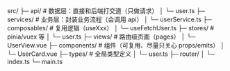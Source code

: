 src/
├─ api/                # 数据层：直接和后端打交道（只做请求）
│  └─ user.ts
├─ services/           # 业务层：封装业务流程（会调用 api）
│  └─ userService.ts
├─ composables/        # 复用逻辑（useXxx）
│  └─ useFetchUser.ts
├─ stores/             # pinia/vuex 等
│  └─ user.ts
├─ views/              # 路由级页面（pages）
│  └─ UserView.vue
├─ components/         # 组件（可复用、尽量只关心 props/emits）
│  └─ UserCard.vue
├─ types/              # 全局类型定义
│  └─ user.ts
├─ router/
│  └─ index.ts
└─ main.ts

